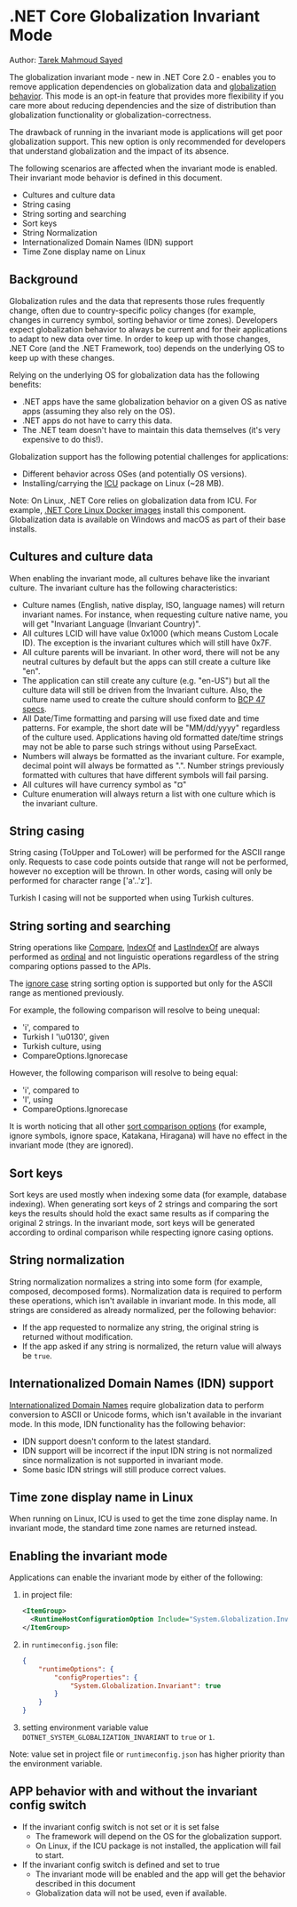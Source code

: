# .NET Core Globalization Invariant Mode
 
Author: [Tarek Mahmoud Sayed](https://github.com/tarekgh)

The globalization invariant mode - new in .NET Core 2.0 - enables you to remove application dependencies on globalization data and [globalization behavior](https://docs.microsoft.com/en-us/dotnet/standard/globalization-localization/). This mode is an opt-in feature that provides more flexibility if you care more about reducing dependencies and the size of distribution than globalization functionality or globalization-correctness.

The drawback of running in the invariant mode is applications will get poor globalization support. This new option is only recommended for developers that understand globalization and the impact of its absence.

The following scenarios are affected when the invariant mode is enabled. Their invariant mode behavior is defined in this document.

- Cultures and culture data
- String casing
- String sorting and searching
- Sort keys
- String Normalization
- Internationalized Domain Names (IDN) support
- Time Zone display name on Linux

## Background
 
Globalization rules and the data that represents those rules frequently change, often due to country-specific policy changes (for example, changes in currency symbol, sorting behavior or time zones). Developers expect globalization behavior to always be current and for their applications to adapt to new data over time. In order to keep up with those changes, .NET Core (and the .NET Framework, too) depends on the underlying OS to keep up with these changes.

Relying on the underlying OS for globalization data has the following benefits:

* .NET apps have the same globalization behavior on a given OS as native apps (assuming they also rely on the OS).
* .NET apps do not have to carry this data.
* The .NET team doesn't have to maintain this data themselves (it's very expensive to do this!).

Globalization support has the following potential challenges for applications:

* Different behavior across OSes (and potentially OS versions).
* Installing/carrying the [ICU](https://icu-project.org) package on Linux (~28 MB).

Note: On Linux, .NET Core relies on globalization data from ICU. For example, [.NET Core Linux Docker images](https://github.com/dotnet/dotnet-docker/blob/master/2.0/runtime-deps/stretch/amd64/Dockerfile) install this component. Globalization data is available on Windows and macOS as part of their base installs.
  
## Cultures and culture data
 
When enabling the invariant mode, all cultures behave like the invariant culture. The invariant culture has the following characteristics: 
 
* Culture names (English, native display, ISO, language names) will return invariant names. For instance, when requesting culture native name, you will get "Invariant Language (Invariant Country)".
* All cultures LCID will have value 0x1000 (which means Custom Locale ID). The exception is the invariant cultures which will still have 0x7F.
* All culture parents will be invariant. In other word, there will not be any neutral cultures by default but the apps can still create a culture like "en".
* The application can still create any culture (e.g. "en-US") but all the culture data will still be driven from the Invariant culture. Also, the culture name used to create the culture should conform to [BCP 47 specs](https://tools.ietf.org/html/bcp47).
* All Date/Time formatting and parsing will use fixed date and time patterns. For example, the short date will be "MM/dd/yyyy" regardless of the culture used. Applications having old formatted date/time strings may not be able to parse such strings without using ParseExact.
* Numbers will always be formatted as the invariant culture. For example, decimal point will always be formatted as ".". Number strings previously formatted with cultures that have different symbols will fail parsing.
* All cultures will have currency symbol as "¤"
* Culture enumeration will always return a list with one culture which is the invariant culture.
 
## String casing
 
String casing (ToUpper and ToLower) will be performed for the ASCII range only. Requests to case code points outside that range will not be performed, however no exception will be thrown. In other words, casing will only be performed for character range ['a'..'z'].
 
Turkish I casing will not be supported when using Turkish cultures.
 
## String sorting and searching

String operations like [Compare](https://docs.microsoft.com/dotnet/api/?term=string.compare), [IndexOf](https://docs.microsoft.com/dotnet/api/?term=string.indexof) and [LastIndexOf](https://docs.microsoft.com/dotnet/api/?term=string.lastindexof) are always performed as [ordinal](https://en.wikipedia.org/wiki/Ordinal_number) and not linguistic operations regardless of the string comparing options passed to the APIs.
 
The [ignore case](https://docs.microsoft.com/dotnet/api/system.globalization.compareoptions.ignorecase) string sorting option is supported but only for the ASCII range as mentioned previously.
 
For example, the following comparison will resolve to being unequal:

* 'i', compared to
* Turkish I '\u0130', given
* Turkish culture, using 
* CompareOptions.Ignorecase

However, the following comparison will resolve to being equal:

* 'i', compared to
* 'I', using 
* CompareOptions.Ignorecase
 
It is worth noticing that all other [sort comparison options](https://docs.microsoft.com/dotnet/api/system.globalization.compareoptions) (for example, ignore symbols, ignore space, Katakana, Hiragana) will have no effect in the invariant mode (they are ignored).
 
## Sort keys
 
Sort keys are used mostly when indexing some data (for example, database indexing). When generating sort keys of 2 strings and comparing the sort keys the results should hold the exact same results as if comparing the original 2 strings. In the invariant mode, sort keys will be generated according to ordinal comparison while respecting ignore casing options.
 
## String normalization
 
String normalization normalizes a string into some form (for example, composed, decomposed forms). Normalization data is required to perform these operations, which isn't available in invariant mode. In this mode, all strings are considered as already normalized, per the following behavior: 

* If the app requested to normalize any string, the original string is returned without modification. 
* If the app asked if any string is normalized, the return value will always be `true`.
 
## Internationalized Domain Names (IDN) support

[Internationalized Domain Names](https://en.wikipedia.org/wiki/Internationalized_domain_name) require globalization data to perform conversion to ASCII or Unicode forms, which isn't available in the invariant mode. In this mode, IDN functionality has the following behavior:

* IDN support doesn't conform to the latest standard.
* IDN support will be incorrect if the input IDN string is not normalized since normalization is not supported in invariant mode.
* Some basic IDN strings will still produce correct values.
 
## Time zone display name in Linux
 
When running on Linux, ICU is used to get the time zone display name. In invariant mode, the standard time zone names are returned instead.
 
## Enabling the invariant mode
 
Applications can enable the invariant mode by either of the following:

1. in project file:

    ```xml
    <ItemGroup>
      <RuntimeHostConfigurationOption Include="System.Globalization.Invariant" Value="true" />
    </ItemGroup>
    ```

2. in `runtimeconfig.json` file:

    ```json
    {
        "runtimeOptions": {
            "configProperties": {
                "System.Globalization.Invariant": true
            }
        }
    }
    ```
  
3. setting environment variable value `DOTNET_SYSTEM_GLOBALIZATION_INVARIANT` to `true` or `1`.

Note: value set in project file or `runtimeconfig.json` has higher priority than the environment variable.

## APP behavior with and without the invariant config switch
 
- If the invariant config switch is not set or it is set false
  - The framework will depend on the OS for the globalization support.
  - On Linux, if the ICU package is not installed, the application will fail to start.
- If the invariant config switch is defined and set to true
  - The invariant mode will be enabled and the app will get the behavior described in this document
  - Globalization data will not be used, even if available.
